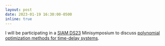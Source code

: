 ```yaml
---
layout: post
date: 2023-01-19 16:30:00-0500
inline: true
---
```


I will be participating in a <a href="https://www.siam.org/conferences/cm/conference/ds23">SIAM DS23</a> Minisymposium to discuss <a href="https://meetings.siam.org/sess/dsp_talk.cfm?p=125472">polynomial optimization methods for time-delay systems</a>.